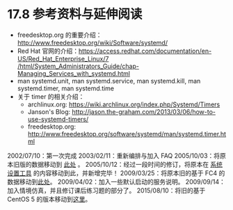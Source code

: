 # 17.8 参考资料与延伸阅读

-   freedesktop.org 的重要介绍：<http://www.freedesktop.org/wiki/Software/systemd/>
-   Red Hat 官网的介绍：[https://access.redhat.com/documentation/en-US/Red_Hat_Enterprise_Linux/7 /html/System_Administrators_Guide/chap-Managing_Services_with_systemd.html](https://access.redhat.com/documentation/en-US/Red_Hat_Enterprise_Linux/7/html/System_Administrators_Guide/chap-Managing_Services_with_systemd.html)
-   man systemd.unit, man systemd.service, man systemd.kill, man systemd.timer, man systemd.time
-   关于 timer 的相关介绍：
    -   archlinux.org: <https://wiki.archlinux.org/index.php/Systemd/Timers>
    -   Janson's Blog: <http://jason.the-graham.com/2013/03/06/how-to-use-systemd-timers/>
    -   freedesktop.org: <http://www.freedesktop.org/software/systemd/man/systemd.timer.html>

2002/07/10：第一次完成 2003/02/11：重新编排与加入 FAQ 2005/10/03：将原本旧版的数据移动到 [此处](http://linux.vbird.org/linux_basic/0560daemons/0560daemons.php) 。 2005/10/12：经过一段时间的修订，将原本在 [系统设置工具](http://linux.vbird.org/linux_basic/9999old/0550setup.php) 的内容移动到此，并新增完毕！ 2009/03/25：将原本旧的基于 FC4 的数据移动到[此处](http://linux.vbird.org/linux_basic/0560daemons/0560daemons-fc4.php)。 2009/04/02：加入一些默认启动的服务说明。 2009/09/14：加入情境仿真，并且修订课后练习题的部分了。 2015/08/10：将旧的基于 CentOS 5 的版本移动到[这里](http://linux.vbird.org/linux_basic/0560daemons//0560daemons-centos5.php)。